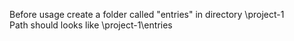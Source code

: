 Before usage create a folder called "entries" in directory \project-1\
Path should looks like \project-1\entries
